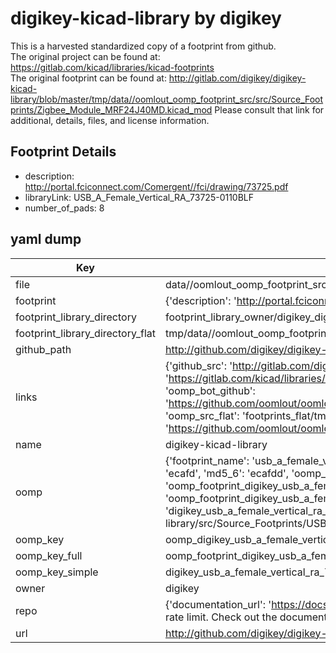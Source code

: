 # digikey-kicad-library by digikey  
This is a harvested standardized copy of a footprint from github.  
The original project can be found at:  
https://gitlab.com/kicad/libraries/kicad-footprints  
The original footprint can be found at:
http://gitlab.com/digikey/digikey-kicad-library/blob/master/tmp/data//oomlout_oomp_footprint_src/src/Source_Footprints/Zigbee_Module_MRF24J40MD.kicad_mod
Please consult that link for additional, details, files, and license information.  
## Footprint Details
* description: http://portal.fciconnect.com/Comergent//fci/drawing/73725.pdf  
* libraryLink: USB_A_Female_Vertical_RA_73725-0110BLF  
* number_of_pads: 8  
## yaml dump  
| Key | Value |  
| --- | --- |  
| file | data//oomlout_oomp_footprint_src/digikey-kicad-library/src/Source_Footprints/USB_A_Female_Vertical_RA_73725-0110BLF.kicad_mod |  
| footprint | {'description': 'http://portal.fciconnect.com/Comergent//fci/drawing/73725.pdf', 'libraryLink': 'USB_A_Female_Vertical_RA_73725-0110BLF', 'number_of_pads': 8} |  
| footprint_library_directory | footprint_library_owner/digikey_digikey-kicad-library |  
| footprint_library_directory_flat | tmp/data//oomlout_oomp_footprint_src/footprints_flat/digikey_usb_a_female_vertical_ra_73725_0110blf_usb_a_female_vertical_ra_73725_0110blf/working |  
| github_path | http://github.com/digikey/digikey-kicad-library/blob/master/tmp/data//oomlout_oomp_footprint_src/src/Source_Footprints/USB_A_Female_Vertical_RA_73725-0110BLF.kicad_mod |  
| links | {'github_src': 'http://gitlab.com/digikey/digikey-kicad-library/blob/master/tmp/data//oomlout_oomp_footprint_src/src/Source_Footprints/Zigbee_Module_MRF24J40MD.kicad_mod', 'github_src_repo': 'https://gitlab.com/kicad/libraries/kicad-footprints', 'oomp_bot': 'tmp/data//oomlout_oomp_footprint_src/footprints/digikey_usb_a_female_vertical_ra_73725_0110blf_usb_a_female_vertical_ra_73725_0110blf/working', 'oomp_bot_github': 'https://github.com/oomlout/oomlout_oomp_footprint_bot/tree/main/tmp/data//oomlout_oomp_footprint_src/footprints/digikey_usb_a_female_vertical_ra_73725_0110blf_usb_a_female_vertical_ra_73725_0110blf/working', 'oomp_src_flat': 'footprints_flat/tmp/data//oomlout_oomp_footprint_src/footprints_flat/digikey_usb_a_female_vertical_ra_73725_0110blf_usb_a_female_vertical_ra_73725_0110blf/working', 'oomp_src_flat_github': 'https://github.com/oomlout/oomlout_oomp_footprint_src/tree/main/tmp/data//oomlout_oomp_footprint_src/footprints_flat/digikey_usb_a_female_vertical_ra_73725_0110blf_usb_a_female_vertical_ra_73725_0110blf/working'} |  
| name | digikey-kicad-library |  
| oomp | {'footprint_name': 'usb_a_female_vertical_ra_73725_0110blf', 'library_name': 'usb_a_female_vertical_ra_73725_0110blf_kicad_mod', 'md5': 'ecafdd55c922676f31d0d2b9db9b271a', 'md5_10': 'ecafdd55c9', 'md5_5': 'ecafd', 'md5_6': 'ecafdd', 'oomp_key': 'oomp_digikey_usb_a_female_vertical_ra_73725_0110blf_usb_a_female_vertical_ra_73725_0110blf', 'oomp_key_extra': 'oomp_footprint_digikey_usb_a_female_vertical_ra_73725_0110blf_usb_a_female_vertical_ra_73725_0110blf', 'oomp_key_full': 'oomp_footprint_digikey_usb_a_female_vertical_ra_73725_0110blf_usb_a_female_vertical_ra_73725_0110blf_ecafdd', 'oomp_key_simple': 'digikey_usb_a_female_vertical_ra_73725_0110blf_usb_a_female_vertical_ra_73725_0110blf', 'original_filename': 'data//oomlout_oomp_footprint_src/digikey-kicad-library/src/Source_Footprints/USB_A_Female_Vertical_RA_73725-0110BLF.kicad_mod', 'owner_name': 'digikey'} |  
| oomp_key | oomp_digikey_usb_a_female_vertical_ra_73725_0110blf_usb_a_female_vertical_ra_73725_0110blf |  
| oomp_key_full | oomp_footprint_digikey_usb_a_female_vertical_ra_73725_0110blf_usb_a_female_vertical_ra_73725_0110blf |  
| oomp_key_simple | digikey_usb_a_female_vertical_ra_73725_0110blf_usb_a_female_vertical_ra_73725_0110blf |  
| owner | digikey |  
| repo | {'documentation_url': 'https://docs.github.com/rest/overview/resources-in-the-rest-api#rate-limiting', 'message': "API rate limit exceeded for 84.66.142.224. (But here's the good news: Authenticated requests get a higher rate limit. Check out the documentation for more details.)"} |  
| url | http://github.com/digikey/digikey-kicad-library |  

